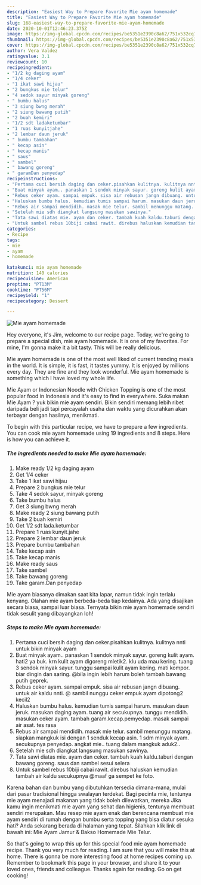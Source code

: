 ```yaml
---
description: "Easiest Way to Prepare Favorite Mie ayam homemade"
title: "Easiest Way to Prepare Favorite Mie ayam homemade"
slug: 168-easiest-way-to-prepare-favorite-mie-ayam-homemade
date: 2020-10-01T12:46:23.375Z
image: https://img-global.cpcdn.com/recipes/be5351e2390c8a62/751x532cq70/mie-ayam-homemade-foto-resep-utama.jpg
thumbnail: https://img-global.cpcdn.com/recipes/be5351e2390c8a62/751x532cq70/mie-ayam-homemade-foto-resep-utama.jpg
cover: https://img-global.cpcdn.com/recipes/be5351e2390c8a62/751x532cq70/mie-ayam-homemade-foto-resep-utama.jpg
author: Vera Valdez
ratingvalue: 3.1
reviewcount: 10
recipeingredient:
- "1/2 kg daging ayam"
- "1/4 ceker"
- "1 ikat sawi hijau"
- "2 bungkus mie telur"
- "4 sedok sayur minyak goreng"
- " bumbu halus"
- "3 siung bwng merah"
- "2 siung bawang putih"
- "2 buah kemiri"
- "1/2 sdt ladaketumbar"
- "1 ruas kunyitjahe"
- "2 lembar daun jeruk"
- " bumbu tambahan"
- " kecap asin"
- " kecap manis"
- " saus"
- " sambel"
- " bawang goreng"
- " garamDan penyedap"
recipeinstructions:
- "Pertama cuci bersih daging dan ceker.pisahkan kulitnya. kulitnya nnti untuk bikin minyak ayam"
- "Buat minyak ayam.. panaskan 1 sendok minyak sayur. goreng kulit ayam. hati2 ya buk. krn kulit ayam digoreng mletik2. klu uda mau kering. tuang 3 sendok minyak sayur. tunggu sampai kulit ayam kering. mati kompor. biar dingin dan saring. @bila ingin lebih harum boleh tambah bawang putih geprek."
- "Rebus ceker ayam. sampai empuk. sisa air rebusan jangn dibuang. untuk air kaldu nnti. @ sambil nunggu ceker empuk ayam dipotong2 kecil2"
- "Haluskan bumbu halus. kemudian tumis sampai harum. masukan daun jeruk. masukan daging ayam. tuang air secukupnya. tunggu mendidih. masukan ceker ayam. tambah garam.kecap.pemyedap. masak sampai air asat. tes rasa"
- "Rebus air sampai mendidih. masak mie telur. sambil menunggu matang. siapkan mangkuk isi dengan 1 senduk kecap asin. 1 sdm minyak ayam. secukupnya penyedap. angkat mie.. tuang dalam mangkuk aduk2.."
- "Setelah mie sdh diangkat langsung masukan sawinya."
- "Tata sawi diatas mie. ayam dan ceker. tambah kuah kaldu.taburi dengan bawang goreng. saus dan sambel sesui selera"
- "Untuk sambel rebus 10biji cabai rawit. direbus haluskan kemudian tambah air kaldu secukupnya @maaf ga sempet ke foto."
categories:
- Recipe
tags:
- mie
- ayam
- homemade

katakunci: mie ayam homemade 
nutrition: 140 calories
recipecuisine: American
preptime: "PT13M"
cooktime: "PT56M"
recipeyield: "1"
recipecategory: Dessert

---
```



![Mie ayam homemade](https://img-global.cpcdn.com/recipes/be5351e2390c8a62/751x532cq70/mie-ayam-homemade-foto-resep-utama.jpg)

Hey everyone, it's Jim, welcome to our recipe page. Today, we're going to prepare a special dish, mie ayam homemade. It is one of my favorites. For mine, I'm gonna make it a bit tasty. This will be really delicious.

Mie ayam homemade is one of the most well liked of current trending meals in the world. It is simple, it is fast, it tastes yummy. It is enjoyed by millions every day. They are fine and they look wonderful. Mie ayam homemade is something which I have loved my whole life.

Mie Ayam or Indonesian Noodle with Chicken Topping is one of the most popular food in Indonesia and it&#39;s easy to find in everywhere. Suka makan Mie Ayam ? yuk bikin mie ayam sendiri. Bikin sendiri memang lebih ribet daripada beli jadi tapi percayalah usaha dan waktu yang dicurahkan akan terbayar dengan hasilnya, menikmati.


To begin with this particular recipe, we have to prepare a few ingredients. You can cook mie ayam homemade using 19 ingredients and 8 steps. Here is how you can achieve it.

<!--inarticleads1-->

##### The ingredients needed to make Mie ayam homemade:

1. Make ready 1/2 kg daging ayam
1. Get 1/4 ceker
1. Take 1 ikat sawi hijau
1. Prepare 2 bungkus mie telur
1. Take 4 sedok sayur, minyak goreng
1. Take  bumbu halus
1. Get 3 siung bwng merah
1. Make ready 2 siung bawang putih
1. Take 2 buah kemiri
1. Get 1/2 sdt lada.ketumbar
1. Prepare 1 ruas kunyit.jahe
1. Prepare 2 lembar daun jeruk
1. Prepare  bumbu tambahan
1. Take  kecap asin
1. Take  kecap manis
1. Make ready  saus
1. Take  sambel
1. Take  bawang goreng
1. Take  garam.Dan penyedap


Mie ayam biasanya dimakan saat kita lapar, namun tidak ingin terlalu kenyang. Olahan mie ayam berbeda-beda tiap kedainya. Ada yang disajikan secara biasa, sampai luar biasa. Ternyata bikin mie ayam homemade sendiri tidak sesulit yang dibayangkan loh! 

<!--inarticleads2-->

##### Steps to make Mie ayam homemade:

1. Pertama cuci bersih daging dan ceker.pisahkan kulitnya. kulitnya nnti untuk bikin minyak ayam
1. Buat minyak ayam.. panaskan 1 sendok minyak sayur. goreng kulit ayam. hati2 ya buk. krn kulit ayam digoreng mletik2. klu uda mau kering. tuang 3 sendok minyak sayur. tunggu sampai kulit ayam kering. mati kompor. biar dingin dan saring. @bila ingin lebih harum boleh tambah bawang putih geprek.
1. Rebus ceker ayam. sampai empuk. sisa air rebusan jangn dibuang. untuk air kaldu nnti. @ sambil nunggu ceker empuk ayam dipotong2 kecil2
1. Haluskan bumbu halus. kemudian tumis sampai harum. masukan daun jeruk. masukan daging ayam. tuang air secukupnya. tunggu mendidih. masukan ceker ayam. tambah garam.kecap.pemyedap. masak sampai air asat. tes rasa
1. Rebus air sampai mendidih. masak mie telur. sambil menunggu matang. siapkan mangkuk isi dengan 1 senduk kecap asin. 1 sdm minyak ayam. secukupnya penyedap. angkat mie.. tuang dalam mangkuk aduk2..
1. Setelah mie sdh diangkat langsung masukan sawinya.
1. Tata sawi diatas mie. ayam dan ceker. tambah kuah kaldu.taburi dengan bawang goreng. saus dan sambel sesui selera
1. Untuk sambel rebus 10biji cabai rawit. direbus haluskan kemudian tambah air kaldu secukupnya @maaf ga sempet ke foto.


Karena bahan dan bumbu yang dibutuhkan tersedia dimana-mana, mulai dari pasar tradisional hingga swalayan terdekat. Bagi pecinta mie, tentunya mie ayam menajadi makanan yang tidak boleh dilewatkan, mereka Jika kamu ingin menikmati mie ayam yang sehat dan higienis, tentunya membuat sendiri merupakan. Mau resep mie ayam enak dan berencana membuat mie ayam sendiri di rumah dengan bumbu serta topping yang bisa diatur sesuka hati? Anda sekarang berada di halaman yang tepat. Silahkan klik link di bawah ini: Mie Ayam Jamur &amp; Bakso Homemade Mie Telur. 

So that's going to wrap this up for this special food mie ayam homemade recipe. Thank you very much for reading. I am sure that you will make this at home. There is gonna be more interesting food at home recipes coming up. Remember to bookmark this page in your browser, and share it to your loved ones, friends and colleague. Thanks again for reading. Go on get cooking!
